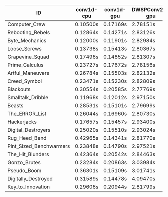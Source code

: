 |ID|conv1d-cpu|conv1d-gpu|DWSPConv2D-gpu|gemm-gpu|avg|
|-|-|-|-|-|-|
|Computer_Crew|0.10500s|0.17169s|2.78151s|1.71379s|1.19300s|
|Rebooting_Rebels|0.12864s|0.14271s|2.83126s|1.67431s|1.19423s|
|Byte_Mechanics|0.12000s|0.11901s|2.82984s|1.75227s|1.20528s|
|Loose_Screws|0.13738s|0.15413s|2.80367s|1.74202s|1.20930s|
|Grapevine_Squad|0.17496s|0.14852s|2.81307s|1.70471s|1.21031s|
|Prime_Calculus|0.23727s|0.17672s|2.78156s|1.67363s|1.21730s|
|Artful_Maneuvers|0.26784s|0.15503s|2.82132s|1.67720s|1.23035s|
|Creed_Symbol|0.23471s|0.15230s|2.82809s|1.73295s|1.23701s|
|Blackouts|0.30554s|0.20585s|2.77769s|1.66142s|1.23762s|
|Smalltalk_Dribble|0.11968s|0.12012s|2.97150s|1.75168s|1.24075s|
|Beasts|0.28531s|0.15101s|2.79699s|1.86689s|1.27505s|
|The_ERROR_List|0.26044s|0.16960s|2.80730s|1.87675s|1.27852s|
|Hackerjacks|0.17657s|0.15457s|2.93400s|1.87389s|1.28476s|
|Digital_Destroyers|0.25020s|0.15510s|2.93024s|1.86286s|1.29960s|
|Rug_Heed_Bend|0.42965s|0.14341s|2.81770s|1.82260s|1.30334s|
|Pint_Sized_Benchwarmers|0.23848s|0.14790s|2.97521s|1.87271s|1.30858s|
|The_Hit_Blunders|0.42364s|0.20542s|2.84463s|1.88005s|1.33843s|
|Gonzo_Brutes|0.23284s|0.20863s|3.03984s|1.90260s|1.34598s|
|Pseudo_Boom|0.36301s|0.15109s|3.01741s|1.90546s|1.35924s|
|Digitally_Destroyed|0.31589s|0.14478s|4.09470s|2.47664s|1.75800s|
|Key_to_Innovation|0.29606s|0.20944s|2.81799s|infs|infs|
